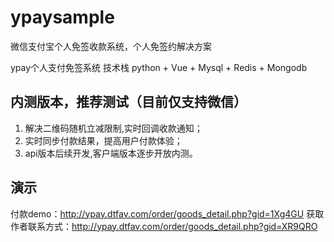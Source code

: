 # ypaysample
微信支付宝个人免签收款系统，个人免签约解决方案

ypay个人支付免签系统
技术栈 python + Vue + Mysql + Redis + Mongodb

## 内测版本，推荐测试（目前仅支持微信）
1. 解决二维码随机立减限制,实时回调收款通知；
2. 实时同步付款结果，提高用户付款体验；
3. api版本后续开发,客户端版本逐步开放内测。

## 演示
付款demo：http://ypay.dtfav.com/order/goods_detail.php?gid=1Xg4GU
获取作者联系方式：http://ypay.dtfav.com/order/goods_detail.php?gid=XR9QRO
